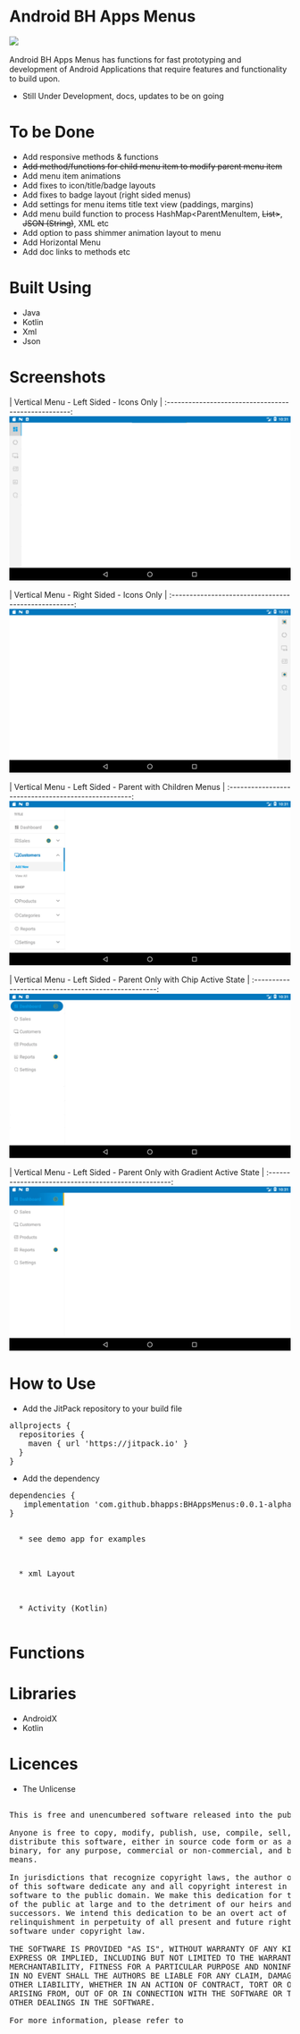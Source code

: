 # Android BH Apps Menus

[![](https://jitpack.io/v/bhapps/BHAppsMenus.svg)](https://jitpack.io/#bhapps/BHAppsMenus)

Android BH Apps Menus has functions for fast prototyping and development of Android Applications that require features and functionality to build upon.

* Still Under Development, docs, updates to be on going

# To be Done

* Add responsive methods & functions
* ~~Add method/functions for child menu item to modify parent menu item~~
* Add menu item animations
* Add fixes to icon/title/badge layouts
* Add fixes to badge layout (right sided menus)
* Add settings for menu items title text view (paddings, margins)
* Add menu build function to process HashMap<ParentMenuItem, ~~List<ChildMenuItem>>~~, ~~JSON (String)~~, XML etc
* Add option to pass shimmer animation layout to menu
* Add Horizontal Menu
* Add doc links to methods etc

# Built Using

* Java
* Kotlin
* Xml
* Json

# Screenshots

| Vertical Menu - Left Sided - Icons Only           | 
:---------------------------------------------------:
![](screenshots/vertical-left-sided-menu-icons-only.jpg)

| Vertical Menu - Right Sided - Icons Only           | 
:---------------------------------------------------:
![](screenshots/vertical-right-sided-menu-icons-only.jpg)

| Vertical Menu - Left Sided - Parent with Children Menus         | 
:---------------------------------------------------:
![](screenshots/vertical-left-sided-menu-with-parent-and-children-menus.jpg)

| Vertical Menu - Left Sided - Parent Only with Chip Active State | 
:---------------------------------------------------:
![](screenshots/vertical-left-sided-menu-with-parent-only-with-chip-as-active-state.jpg)

| Vertical Menu - Left Sided - Parent Only with Gradient Active State | 
:---------------------------------------------------:
![](screenshots/vertical-left-sided-menu-with-parent-only-with-gradient-as-active-state.jpg)

# How to Use

* Add the JitPack repository to your build file 

<pre>
allprojects {
  repositories {
    maven { url 'https://jitpack.io' }
  }
}
</pre>

* Add the dependency

<pre>
dependencies {
   implementation 'com.github.bhapps:BHAppsMenus:0.0.1-alpha'
}
</pre>

<pre>

  * see demo app for examples

</pre>

<pre>

  * xml Layout

</pre>

<pre>

  * Activity (Kotlin)
   
</pre>

# Functions

# Libraries

* AndroidX
* Kotlin

# Licences

* The Unlicense

<pre>

This is free and unencumbered software released into the public domain.

Anyone is free to copy, modify, publish, use, compile, sell, or
distribute this software, either in source code form or as a compiled
binary, for any purpose, commercial or non-commercial, and by any
means.

In jurisdictions that recognize copyright laws, the author or authors
of this software dedicate any and all copyright interest in the
software to the public domain. We make this dedication for the benefit
of the public at large and to the detriment of our heirs and
successors. We intend this dedication to be an overt act of
relinquishment in perpetuity of all present and future rights to this
software under copyright law.

THE SOFTWARE IS PROVIDED "AS IS", WITHOUT WARRANTY OF ANY KIND,
EXPRESS OR IMPLIED, INCLUDING BUT NOT LIMITED TO THE WARRANTIES OF
MERCHANTABILITY, FITNESS FOR A PARTICULAR PURPOSE AND NONINFRINGEMENT.
IN NO EVENT SHALL THE AUTHORS BE LIABLE FOR ANY CLAIM, DAMAGES OR
OTHER LIABILITY, WHETHER IN AN ACTION OF CONTRACT, TORT OR OTHERWISE,
ARISING FROM, OUT OF OR IN CONNECTION WITH THE SOFTWARE OR THE USE OR
OTHER DEALINGS IN THE SOFTWARE.

For more information, please refer to <http://unlicense.org>

</pre>

